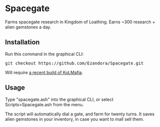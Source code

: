 Spacegate
=====
Farms spacegate research in Kingdom of Loathing. Earns ~300 research + alien gemstones a day.

Installation
----------------
Run this command in the graphical CLI:
<pre>
git checkout https://github.com/Ezandora/Spacegate.git
</pre>
Will require [a recent build of KoLMafia](http://builds.kolmafia.us/job/Kolmafia/lastSuccessfulBuild/).

Usage
----------------
Type "spacegate.ash" into the graphical CLI, or select Scripts>Spacegate.ash from the menu.

The script will automatically dial a gate, and farm for twenty turns. It saves alien gemstones in your inventory, in case you want to mall sell them.